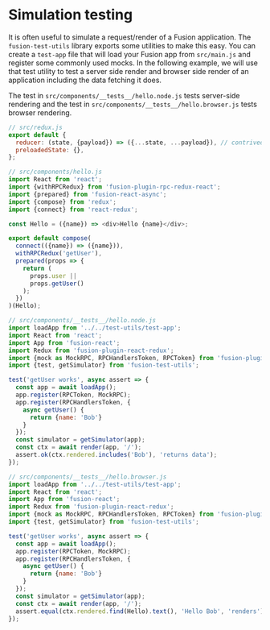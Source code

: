# Simulation testing

It is often useful to simulate a request/render of a Fusion application. The `fusion-test-utils` library exports some utilities to make this easy.
You can create a `test-app` file that will load your Fusion app from `src/main.js` and register some commonly used mocks. In the following example, we will use that test utility to test a server side render and browser side render of an application including the data fetching it does.

The test in `src/components/__tests__/hello.node.js` tests server-side rendering
and the test in `src/components/__tests__/hello.browser.js` tests browser
rendering.

```js
// src/redux.js
export default {
  reducer: (state, {payload}) => ({...state, ...payload}), // contrived reducer; normally would use proper reducer composition
  preloadedState: {},
};

// src/components/hello.js
import React from 'react';
import {withRPCRedux} from 'fusion-plugin-rpc-redux-react';
import {prepared} from 'fusion-react-async';
import {compose} from 'redux';
import {connect} from 'react-redux';

const Hello = ({name}) => <div>Hello {name}</div>;

export default compose(
  connect(({name}) => ({name})),
  withRPCRedux('getUser'),
  prepared(props => {
    return (
      props.user ||
      props.getUser()
    );
  })
)(Hello);

// src/components/__tests__/hello.node.js
import loadApp from '../../test-utils/test-app';
import React from 'react';
import App from 'fusion-react';
import Redux from 'fusion-plugin-react-redux';
import {mock as MockRPC, RPCHandlersToken, RPCToken} from 'fusion-plugin-rpc-redux-react';
import {test, getSimulator} from 'fusion-test-utils';

test('getUser works', async assert => {
  const app = await loadApp();
  app.register(RPCToken, MockRPC);
  app.register(RPCHandlersToken, {
    async getUser() {
      return {name: 'Bob'}
    }
  });
  const simulator = getSimulator(app);
  const ctx = await render(app, '/');
  assert.ok(ctx.rendered.includes('Bob'), 'returns data');
});

// src/components/__tests__/hello.browser.js
import loadApp from '../../test-utils/test-app';
import React from 'react';
import App from 'fusion-react';
import Redux from 'fusion-plugin-react-redux';
import {mock as MockRPC, RPCHandlersToken, RPCToken} from 'fusion-plugin-rpc-redux-react';
import {test, getSimulator} from 'fusion-test-utils';

test('getUser works', async assert => {
  const app = await loadApp();
  app.register(RPCToken, MockRPC);
  app.register(RPCHandlersToken, {
    async getUser() {
      return {name: 'Bob'}
    }
  });
  const simulator = getSimulator(app);
  const ctx = await render(app, '/');
  assert.equal(ctx.rendered.find(Hello).text(), 'Hello Bob', 'renders');
});
```
